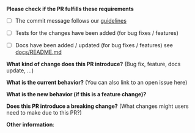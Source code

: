 **Please check if the PR fulfills these requirements**

- [ ] The commit message follows our [guidelines](https://github.com/get-woke/woke/blob/main/CONTRIBUTING.md)
- [ ] Tests for the changes have been added (for bug fixes / features)
- [ ] Docs have been added / updated (for bug fixes / features) see [docs/README.md](https://github.com/get-woke/woke/blob/main/docs/README.md)


**What kind of change does this PR introduce?** (Bug fix, feature, docs update, ...)



**What is the current behavior?** (You can also link to an open issue here)



**What is the new behavior (if this is a feature change)?**



**Does this PR introduce a breaking change?** (What changes might users need to make due to this PR?)


**Other information**:
